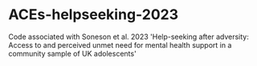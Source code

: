 # ACEs-helpseeking-2023
Code associated with Soneson et al. 2023 'Help-seeking after adversity: Access to and perceived unmet need for mental health support in a community sample of UK adolescents'
